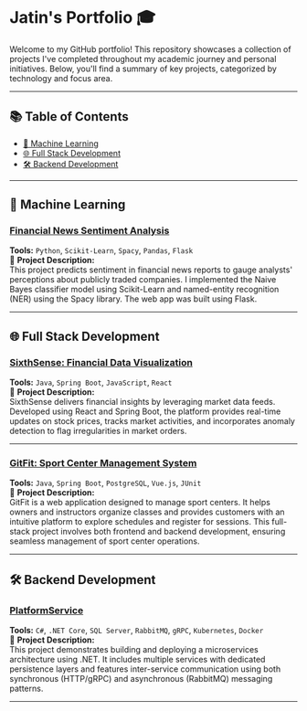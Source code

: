 # Jatin's Portfolio 🎓

Welcome to my GitHub portfolio! This repository showcases a collection of projects I've completed throughout my academic journey and personal initiatives. Below, you'll find a summary of key projects, categorized by technology and focus area.

---

## 📚 Table of Contents
- [🤖 Machine Learning](#machine-learning)
- [🌐 Full Stack Development](#full-stack-development)
- [🛠️ Backend Development](#backend-development)

---

## 🤖 Machine Learning

### [Financial News Sentiment Analysis](https://github.com/Jatin-Pat/MAIS-202)
**Tools:** `Python`, `Scikit-Learn`, `Spacy`, `Pandas`, `Flask`  
📜 **Project Description:**  
This project predicts sentiment in financial news reports to gauge analysts' perceptions about publicly traded companies. I implemented the Naive Bayes classifier model using Scikit-Learn and named-entity recognition (NER) using the Spacy library. The web app was built using Flask.

---

## 🌐 Full Stack Development

### [SixthSense: Financial Data Visualization](https://github.com/Jatin-Pat/SixthSense-ConUHacks)
**Tools:** `Java`, `Spring Boot`, `JavaScript`, `React`  
📜 **Project Description:**  
SixthSense delivers financial insights by leveraging market data feeds. Developed using React and Spring Boot, the platform provides real-time updates on stock prices, tracks market activities, and incorporates anomaly detection to flag irregularities in market orders.

---

### [GitFit: Sport Center Management System](https://github.com/Jatin-Pat/GitFit)
**Tools:** `Java`, `Spring Boot`, `PostgreSQL`, `Vue.js`, `JUnit`  
📜 **Project Description:**  
GitFit is a web application designed to manage sport centers. It helps owners and instructors organize classes and provides customers with an intuitive platform to explore schedules and register for sessions. This full-stack project involves both frontend and backend development, ensuring seamless management of sport center operations.

---

## 🛠️ Backend Development

### [PlatformService](https://github.com/Jatin-Pat/PlatformService)
**Tools:** `C#`, `.NET Core`, `SQL Server`, `RabbitMQ`, `gRPC`, `Kubernetes`, `Docker`  
📜 **Project Description:**  
This project demonstrates building and deploying a microservices architecture using .NET. It includes multiple services with dedicated persistence layers and features inter-service communication using both synchronous (HTTP/gRPC) and asynchronous (RabbitMQ) messaging patterns.

---
